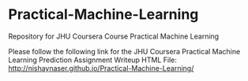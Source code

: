 # Practical-Machine-Learning
Repository for JHU Coursera Course Practical Machine Learning

Please follow the following link for the JHU Coursera Practical Machine Learning Prediction Assignment Writeup HTML File:
http://nishaynaser.github.io/Practical-Machine-Learning/
